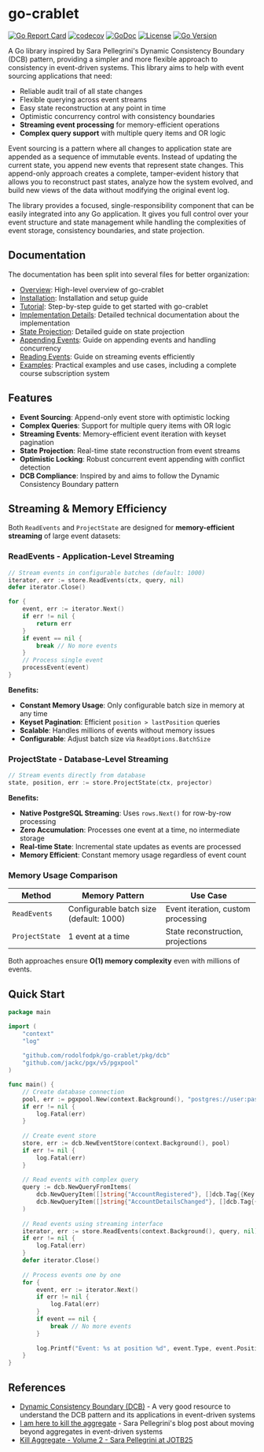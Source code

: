 # go-crablet

[![Go Report Card](https://goreportcard.com/badge/github.com/rodolfodpk/go-crablet)](https://goreportcard.com/report/github.com/rodolfodpk/go-crablet)
[![codecov](https://codecov.io/gh/rodolfodpk/go-crablet/branch/main/graph/badge.svg)](https://codecov.io/gh/rodolfodpk/go-crablet)
[![GoDoc](https://godoc.org/github.com/rodolfodpk/go-crablet?status.svg)](https://godoc.org/github.com/rodolfodpk/go-crablet)
[![License](https://img.shields.io/github/license/rodolfodpk/go-crablet)](https://github.com/rodolfodpk/go-crablet/blob/main/LICENSE)
[![Go Version](https://img.shields.io/github/go-mod/go-version/rodolfodpk/go-crablet)](https://github.com/rodolfodpk/go-crablet/blob/main/go.mod)

A Go library inspired by Sara Pellegrini's Dynamic Consistency Boundary (DCB) pattern, providing a simpler and more flexible approach to consistency in event-driven systems. This library aims to help with event sourcing applications that need:
- Reliable audit trail of all state changes
- Flexible querying across event streams
- Easy state reconstruction at any point in time
- Optimistic concurrency control with consistency boundaries
- **Streaming event processing** for memory-efficient operations
- **Complex query support** with multiple query items and OR logic

Event sourcing is a pattern where all changes to application state are appended as a sequence of immutable events. Instead of updating the current state, you append new events that represent state changes. This append-only approach creates a complete, tamper-evident history that allows you to reconstruct past states, analyze how the system evolved, and build new views of the data without modifying the original event log.

The library provides a focused, single-responsibility component that can be easily integrated into any Go application. It gives you full control over your event structure and state management while handling the complexities of event storage, consistency boundaries, and state projection.

## Documentation

The documentation has been split into several files for better organization:

- [Overview](docs/overview.md): High-level overview of go-crablet
- [Installation](docs/installation.md): Installation and setup guide
- [Tutorial](docs/tutorial.md): Step-by-step guide to get started with go-crablet
- [Implementation Details](docs/implementation.md): Detailed technical documentation about the implementation
- [State Projection](docs/state-projection.md): Detailed guide on state projection
- [Appending Events](docs/appending-events.md): Guide on appending events and handling concurrency
- [Reading Events](docs/reading-events.md): Guide on streaming events efficiently
- [Examples](docs/examples.md): Practical examples and use cases, including a complete course subscription system

## Features

- **Event Sourcing**: Append-only event store with optimistic locking
- **Complex Queries**: Support for multiple query items with OR logic
- **Streaming Events**: Memory-efficient event iteration with keyset pagination
- **State Projection**: Real-time state reconstruction from event streams
- **Optimistic Locking**: Robust concurrent event appending with conflict detection
- **DCB Compliance**: Inspired by and aims to follow the Dynamic Consistency Boundary pattern

## Streaming & Memory Efficiency

Both `ReadEvents` and `ProjectState` are designed for **memory-efficient streaming** of large event datasets:

### **ReadEvents - Application-Level Streaming**
```go
// Stream events in configurable batches (default: 1000)
iterator, err := store.ReadEvents(ctx, query, nil)
defer iterator.Close()

for {
    event, err := iterator.Next()
    if err != nil {
        return err
    }
    if event == nil {
        break // No more events
    }
    // Process single event
    processEvent(event)
}
```

**Benefits:**
- **Constant Memory Usage**: Only configurable batch size in memory at any time
- **Keyset Pagination**: Efficient `position > lastPosition` queries
- **Scalable**: Handles millions of events without memory issues
- **Configurable**: Adjust batch size via `ReadOptions.BatchSize`

### **ProjectState - Database-Level Streaming**
```go
// Stream events directly from database
state, position, err := store.ProjectState(ctx, projector)
```

**Benefits:**
- **Native PostgreSQL Streaming**: Uses `rows.Next()` for row-by-row processing
- **Zero Accumulation**: Processes one event at a time, no intermediate storage
- **Real-time State**: Incremental state updates as events are processed
- **Memory Efficient**: Constant memory usage regardless of event count

### **Memory Usage Comparison**

| Method | Memory Pattern | Use Case |
|--------|---------------|----------|
| `ReadEvents` | Configurable batch size (default: 1000) | Event iteration, custom processing |
| `ProjectState` | 1 event at a time | State reconstruction, projections |

Both approaches ensure **O(1) memory complexity** even with millions of events.

## Quick Start

```go
package main

import (
    "context"
    "log"
    
    "github.com/rodolfodpk/go-crablet/pkg/dcb"
    "github.com/jackc/pgx/v5/pgxpool"
)

func main() {
    // Create database connection
    pool, err := pgxpool.New(context.Background(), "postgres://user:pass@localhost/db")
    if err != nil {
        log.Fatal(err)
    }
    
    // Create event store
    store, err := dcb.NewEventStore(context.Background(), pool)
    if err != nil {
        log.Fatal(err)
    }
    
    // Read events with complex query
    query := dcb.NewQueryFromItems(
        dcb.NewQueryItem([]string{"AccountRegistered"}, []dcb.Tag{{Key: "user_id", Value: "123"}}),
        dcb.NewQueryItem([]string{"AccountDetailsChanged"}, []dcb.Tag{{Key: "account_id", Value: "456"}}),
    )
    
    // Read events using streaming interface
    iterator, err := store.ReadEvents(context.Background(), query, nil)
    if err != nil {
        log.Fatal(err)
    }
    defer iterator.Close()
    
    // Process events one by one
    for {
        event, err := iterator.Next()
        if err != nil {
            log.Fatal(err)
        }
        if event == nil {
            break // No more events
        }
        
        log.Printf("Event: %s at position %d", event.Type, event.Position)
    }
}
```

## References

- [Dynamic Consistency Boundary (DCB)](https://dcb.events/) - A very good resource to understand the DCB pattern and its applications in event-driven systems
- [I am here to kill the aggregate](https://sara.event-thinking.io/2023/04/kill-aggregate-chapter-1-I-am-here-to-kill-the-aggregate.html) - Sara Pellegrini's blog post about moving beyond aggregates in event-driven systems
- [Kill Aggregate - Volume 2 - Sara Pellegrini at JOTB25](https://www.youtube.com/watch?v=AQ5fk4D3u9I)